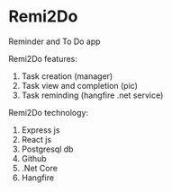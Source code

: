 # Remi2Do
Reminder and To Do app

Remi2Do features:
1. Task creation (manager)
2. Task view and completion (pic)
3. Task reminding (hangfire .net service)

Remi2Do technology:
1. Express js 
2. React js
3. Postgresql db
4. Github
5. .Net Core
6. Hangfire


